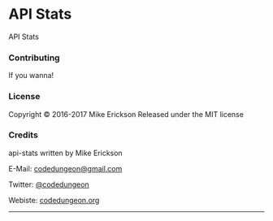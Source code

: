 # API Stats

API Stats

### Contributing

If you wanna!

### License

Copyright &copy; 2016-2017 Mike Erickson
Released under the MIT license


### Credits

api-stats written by Mike Erickson

E-Mail: [codedungeon@gmail.com](mailto:codedungeon@gmail.com)

Twitter: [@codedungeon](http://twitter.com/codedungeon)

Webiste: [codedungeon.org](http://codedungeon.org)

***